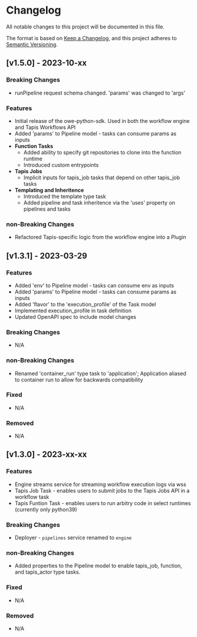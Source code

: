 # Changelog
All notable changes to this project will be documented in this file.

The format is based on [Keep a Changelog](https://keepachangelog.com/en/1.0.0/),
and this project adheres to [Semantic Versioning](https://semver.org/spec/v2.0.0.html).

## [v1.5.0] - 2023-10-xx

### Breaking Changes
- runPipeline request schema changed. 'params' was changed to 'args'

### Features
- Initial release of the owe-python-sdk. Used in both the workflow engine and Tapis Workflows API
- Added 'params' to Pipeline model - tasks can consume params as inputs
- **Function Tasks**
    - Added ability to specify git repositories to clone into the function runtime
    - Introduced custom entrypoints
- **Tapis Jobs**
    - Implicit inputs for tapis_job tasks that depend on other tapis_job tasks
- **Templating and Inheritence**
    - Introduced the template type task
    - Added pipeline and task inheritence via the 'uses' property on pipelines and tasks

### non-Breaking Changes
- Refactored Tapis-specific logic from the workflow engine into a Plugin

## [v1.3.1] - 2023-03-29

### Features
- Added 'env' to Pipeline model - tasks can consume env as inputs
- Added 'params' to Pipeline model - tasks can consume params as inputs
- Added 'flavor' to the 'execution_profile' of the Task model
- Implemented execution_profile in task definition
- Updated OpenAPI spec to include model changes

### Breaking Changes
- N/A

### non-Breaking Changes
- Renamed 'container_run' type task to 'application'; Application aliased to container run to allow for backwards compatibility

### Fixed
- N/A

### Removed
- N/A

## [v1.3.0] - 2023-xx-xx

### Features
- Engine streams service for streaming workflow execution logs via wss
- Tapis Job Task - enables users to submit jobs to the Tapis Jobs API in a workflow task
- Tapis Funtion Task - enables users to run arbitry code in select runtimes (currently only python39) 

### Breaking Changes
- Deployer - `pipelines` service renamed to `engine`

### non-Breaking Changes
- Added properties to the Pipeline model to enable tapis_job, function, and tapis_actor type tasks.

### Fixed
- N/A

### Removed
- N/A

